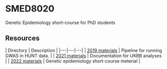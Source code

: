 # SMED8020
Genetic Epidemiology short-course for PhD students

## Resources
| Directory | Description | 
|---|---|---|
| [2019 materials](https://github.com/hunt-genes/hunt-gwas-pipeline) | Pipeline for running GWAS in HUNT data. | 
| [2021 materials](https://github.com/hunt-genes/how-to-ukbb) | Documentation for UKBB analyses |
| [2022 materials](https://github.com/hunt-genes/SMED8020) | Genetic epidemiology short-course meterial | 
